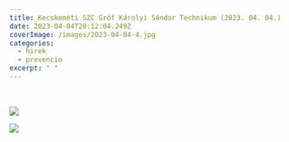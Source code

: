 ```yaml
---
title: Kecskeméti SZC Gróf Károlyi Sándor Technikum (2023. 04. 04.)
date: 2023-04-04T20:12:04.249Z
coverImage: /images/2023-04-04-4.jpg
categories:
  - hirek
  - prevencio
excerpt: " "
---
```

 ﻿

![](/images/2023-04-04-5.jpg)

![](/images/2023-04-04-6.jpg)